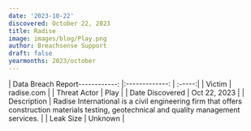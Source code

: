 ```yaml
---
date: '2023-10-22'
discovered: October 22, 2023
title: Radise
image: images/blog/Play.png
author: Breachsense Support
draft: false
yearmonths: 2023/october
---
```


| Data Breach Report------------:     |:-------------:    | :-----:|
| Victim      | radise.com      | 
| Threat Actor      | Play      | 
| Date Discovered      | Oct 22, 2023      | 
| Description      | Radise International is a civil engineering firm that offers construction materials testing, geotechnical and quality management services.      | 
| Leak Size      | Unknown      | 

